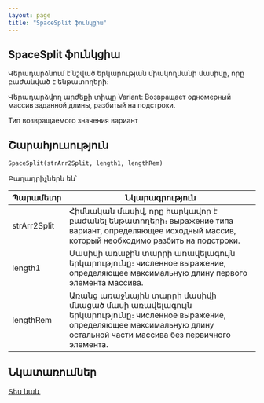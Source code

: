 ```yaml
---
layout: page
title: "SpaceSplit ֆունկցիա"
---
```

    
## SpaceSplit ֆունկցիա

Վերադարձնում է նշված երկարության միակողմանի մասիվը, որը բաժանված է ենթատողերի։ 

Վերադարձվող արժեքի տիպը Variant:
Возвращает одномерный массив заданной длины, разбитый на подстроки. 

Тип возвращаемого значения вариант

    
## Շարահյուսություն

```vb
SpaceSplit(strArr2Split, length1, lengthRem)
```

Բաղադրիչներն են՝


| Պարամետր | Նկարագրություն |
|--|--|
| strArr2Split | Հիմնական մասիվ, որը հարկավոր է բաժանել ենթատողերի։ выражение типа вариант, определяющее исходный массив, который необходимо разбить на подстроки. |
| length1 | Մասիվի առաջին տարրի առավելագույն երկարությունը։ численное выражение, определяющее максимальную длину первого элемента массива. |
| lengthRem | Առանց առաջնային տարրի մասիվի մնացած մասի առավելագույն երկարությունը։ численное выражение, определяющее максимальную длину остальной части массива без первичного элемента. |


## Նկատառումներ


[Տես նաև](../../functions.html)


